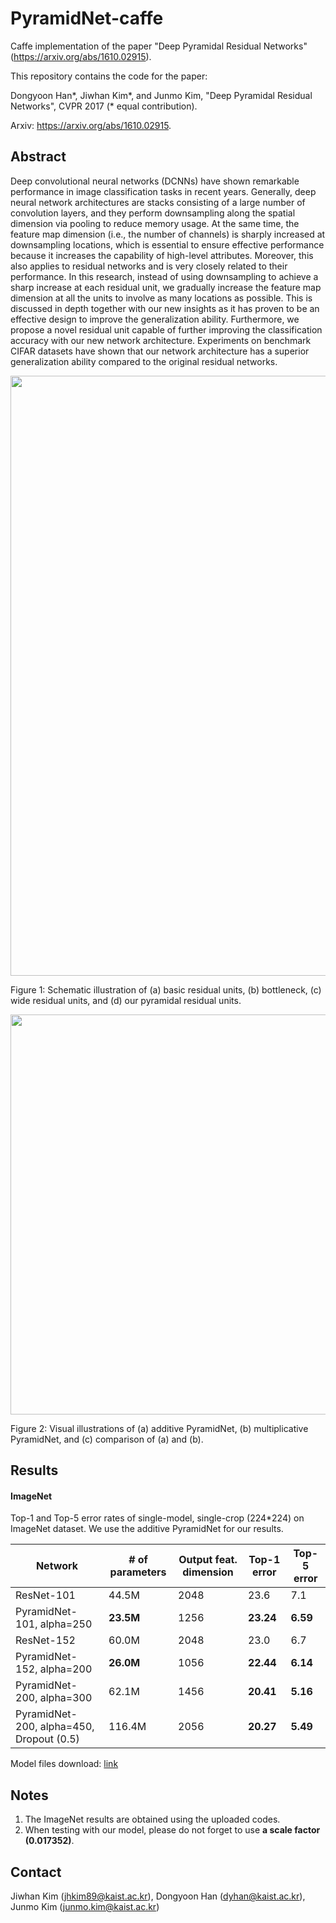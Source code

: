 # PyramidNet-caffe
Caffe implementation of the paper "Deep Pyramidal Residual Networks" (https://arxiv.org/abs/1610.02915).

This repository contains the code for the paper:

Dongyoon Han*, Jiwhan Kim*, and Junmo Kim, "Deep Pyramidal Residual Networks", CVPR 2017 (* equal contribution).

Arxiv: https://arxiv.org/abs/1610.02915. 

## Abstract
 Deep convolutional neural networks (DCNNs) have shown remarkable performance in image classification tasks in recent years. Generally, deep neural network architectures are stacks consisting of a large number of convolution layers, and they perform downsampling along the spatial dimension via pooling to reduce memory usage. At the same time, the feature map dimension (i.e., the number of channels) is sharply increased at downsampling locations, which is essential to ensure effective performance because it increases the capability of high-level attributes. Moreover, this also applies to residual networks and is very closely related to their performance. In this research, instead of using downsampling to achieve a sharp increase at each residual unit, we gradually increase the feature map dimension at all the units to involve as many locations as possible. This is discussed in depth together with our new insights as it has proven to be an effective design to improve the generalization ability. Furthermore, we propose a novel residual unit capable of further improving the classification accuracy with our new network architecture. Experiments on benchmark CIFAR datasets have shown that our network architecture has a superior generalization ability compared to the original residual networks.

<img src="https://cloud.githubusercontent.com/assets/22743125/19235579/7e7e33c6-8f2d-11e6-9397-1b505688e92a.png" width="960">

Figure 1: Schematic illustration of (a) basic residual units, (b) bottleneck, (c) wide residual units, and (d) our pyramidal residual units. 

<img src="https://cloud.githubusercontent.com/assets/22743125/19235610/bb3d5fd0-8f2d-11e6-84bd-46c9b7a4797a.png" width="640">

Figure 2: Visual illustrations of (a) additive PyramidNet, (b) multiplicative PyramidNet, and (c) comparison of (a) and (b).

## Results

#### ImageNet

Top-1 and Top-5 error rates of single-model, single-crop (224*224) on ImageNet dataset.  We use the additive PyramidNet for our results. 

| Network                                   | # of parameters | Output feat. dimension | Top-1 error | Top-5 error |
| ----------------------------------------- | --------------- | ---------------------- | ----------- | ----------- |
| ResNet-101                                | 44.5M           |  2048                  | 23.6        | 7.1         |
| PyramidNet-101, alpha=250                 | **23.5M**       |  1256                  | **23.24**   | **6.59**        |
| ResNet-152                                | 60.0M           |  2048                  | 23.0        | 6.7         |
| PyramidNet-152, alpha=200                 | **26.0M**       |  1056                  | **22.44**   | **6.14**        |
| PyramidNet-200, alpha=300                 | 62.1M           |  1456                  | **20.41**   | **5.16**        |
| PyramidNet-200, alpha=450, Dropout (0.5)  | 116.4M          |  2056                  | **20.27**   | **5.49**        |

Model files download: [link](https://1drv.ms/f/s!AmNvwgeB0n4GsiDFDNJWZkEbajJf)

## Notes

1. The ImageNet results are obtained using the uploaded codes. 
2. When testing with our model, please do not forget to use **a scale factor (0.017352)**.

## Contact
Jiwhan Kim (jhkim89@kaist.ac.kr),
Dongyoon Han (dyhan@kaist.ac.kr),
Junmo Kim (junmo.kim@kaist.ac.kr)

